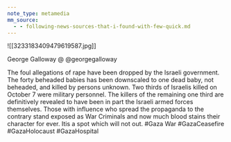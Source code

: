 ```yaml
---
note_type: metamedia
mm_source:
  - - following-news-sources-that-i-found-with-few-quick.md
---
```


![[3233183409479619587.jpg]]

George Galloway @
@georgegalloway

The foul allegations of rape have been
dropped by the Israeli government. The forty
beheaded babies has been downscaled to one
dead baby, not beheaded, and killed by
persons unknown. Two thirds of Israelis killed
on October 7 were military personnel. The
killers of the remaining one third are
definitively revealed to have been in part the
Israeli armed forces themselves. Those with
influence who spread the propaganda to the
contrary stand exposed as War Criminals and
now much blood stains their character for
ever. Itis a spot which will not out. #Gaza War
#GazaCeasefire #GazaHolocaust
#GazaHospital

